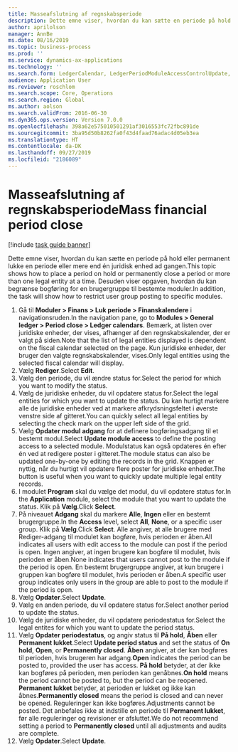 ```yaml
---
title: Masseafslutning af regnskabsperiode
description: Dette emne viser, hvordan du kan sætte en periode på hold eller permanent lukke en periode eller mere end én juridisk enhed ad gangen.
author: aprilolson
manager: AnnBe
ms.date: 08/16/2019
ms.topic: business-process
ms.prod: ''
ms.service: dynamics-ax-applications
ms.technology: ''
ms.search.form: LedgerCalendar, LedgerPeriodModuleAccessControlUpdate, SysLookupPicklist, LedgerFiscalCalendarPeriodStatus
audience: Application User
ms.reviewer: roschlom
ms.search.scope: Core, Operations
ms.search.region: Global
ms.author: aolson
ms.search.validFrom: 2016-06-30
ms.dyn365.ops.version: Version 7.0.0
ms.openlocfilehash: 398a62e575010501291af3016553fc72fbc891de
ms.sourcegitcommit: 3ba95d50b8262fa0f43d4faad76adac4d05eb3ea
ms.translationtype: HT
ms.contentlocale: da-DK
ms.lasthandoff: 09/27/2019
ms.locfileid: "2186089"
---
```

# <a name="mass-financial-period-close"></a><span data-ttu-id="c1628-103">Masseafslutning af regnskabsperiode</span><span class="sxs-lookup"><span data-stu-id="c1628-103">Mass financial period close</span></span>

[!include [task guide banner](../../includes/task-guide-banner.md)]

<span data-ttu-id="c1628-104">Dette emne viser, hvordan du kan sætte en periode på hold eller permanent lukke en periode eller mere end én juridisk enhed ad gangen.</span><span class="sxs-lookup"><span data-stu-id="c1628-104">This topic shows how to place a period on hold or permanently close a period or more than one legal entity at a time.</span></span> <span data-ttu-id="c1628-105">Desuden viser opgaven, hvordan du kan begrænse bogføring for en brugergruppe til bestemte moduler.</span><span class="sxs-lookup"><span data-stu-id="c1628-105">In addition, the task will show how to restrict user group posting to specific modules.</span></span>

1. <span data-ttu-id="c1628-106">Gå til **Moduler > Finans > Luk periode > Finanskalendere** i navigationsruden.</span><span class="sxs-lookup"><span data-stu-id="c1628-106">In the navigation pane, go to **Modules > General ledger > Period close > Ledger calendars**.</span></span> <span data-ttu-id="c1628-107">Bemærk, at listen over juridiske enheder, der vises, afhænger af den regnskabskalender, der er valgt på siden.</span><span class="sxs-lookup"><span data-stu-id="c1628-107">Note that the list of legal entities displayed is dependent on the fiscal calendar selected on the page.</span></span> <span data-ttu-id="c1628-108">Kun juridiske enheder, der bruger den valgte regnskabskalender, vises.</span><span class="sxs-lookup"><span data-stu-id="c1628-108">Only legal entities using the selected fiscal calendar will display.</span></span>
2. <span data-ttu-id="c1628-109">Vælg **Rediger**.</span><span class="sxs-lookup"><span data-stu-id="c1628-109">Select **Edit**.</span></span>
3. <span data-ttu-id="c1628-110">Vælg den periode, du vil ændre status for.</span><span class="sxs-lookup"><span data-stu-id="c1628-110">Select the period for which you want to modify the status.</span></span>
4. <span data-ttu-id="c1628-111">Vælg de juridiske enheder, du vil opdatere status for.</span><span class="sxs-lookup"><span data-stu-id="c1628-111">Select the legal entities for which you want to update the status.</span></span> <span data-ttu-id="c1628-112">Du kan hurtigt markere alle de juridiske enheder ved at markere afkrydsningsfeltet i øverste venstre side af gitteret.</span><span class="sxs-lookup"><span data-stu-id="c1628-112">You can quickly select all legal entities by selecting the check mark on the upper left side of the grid.</span></span>  
5. <span data-ttu-id="c1628-113">Vælg **Opdater modul adgang** for at definere bogføringsadgang til et bestemt modul.</span><span class="sxs-lookup"><span data-stu-id="c1628-113">Select **Update module access** to define the posting access to a selected module.</span></span> <span data-ttu-id="c1628-114">Modulstatus kan også opdateres én efter én ved at redigere poster i gitteret.</span><span class="sxs-lookup"><span data-stu-id="c1628-114">The module status can also be updated one-by-one by editing the records in the grid.</span></span> <span data-ttu-id="c1628-115">Knappen er nyttig, når du hurtigt vil opdatere flere poster for juridiske enheder.</span><span class="sxs-lookup"><span data-stu-id="c1628-115">The button is useful when you want to quickly update multiple legal entity records.</span></span>  
6. <span data-ttu-id="c1628-116">I modulet **Program** skal du vælge det modul, du vil opdatere status for.</span><span class="sxs-lookup"><span data-stu-id="c1628-116">In the **Application** module, select the module that you want to update the status.</span></span> <span data-ttu-id="c1628-117">Klik på **Vælg**.</span><span class="sxs-lookup"><span data-stu-id="c1628-117">Click **Select**.</span></span>
7. <span data-ttu-id="c1628-118">På niveauet **Adgang** skal du markere **Alle**, **Ingen** eller en bestemt brugergruppe.</span><span class="sxs-lookup"><span data-stu-id="c1628-118">In the **Access** level, select **All**, **None**, or a specific user group.</span></span> <span data-ttu-id="c1628-119">Klik på **Vælg**.</span><span class="sxs-lookup"><span data-stu-id="c1628-119">Click **Select**.</span></span> <span data-ttu-id="c1628-120">Alle angiver, at alle brugere med Rediger-adgang til modulet kan bogføre, hvis perioden er åben.</span><span class="sxs-lookup"><span data-stu-id="c1628-120">All indicates all users with edit access to the module can post if the period is open.</span></span> <span data-ttu-id="c1628-121">Ingen angiver, at ingen brugere kan bogføre til modulet, hvis perioden er åben.</span><span class="sxs-lookup"><span data-stu-id="c1628-121">None indicates that users cannot post to the module if the period is open.</span></span> <span data-ttu-id="c1628-122">En bestemt brugergruppe angiver, at kun brugere i gruppen kan bogføre til modulet, hvis perioden er åben.</span><span class="sxs-lookup"><span data-stu-id="c1628-122">A specific user group indicates only users in the group are able to post to the module if the period is open.</span></span>  
8. <span data-ttu-id="c1628-123">Vælg **Opdater**.</span><span class="sxs-lookup"><span data-stu-id="c1628-123">Select **Update**.</span></span>
9. <span data-ttu-id="c1628-124">Vælg en anden periode, du vil opdatere status for.</span><span class="sxs-lookup"><span data-stu-id="c1628-124">Select another period to update the status.</span></span>
10. <span data-ttu-id="c1628-125">Vælg de juridiske enheder, du vil opdatere periodestatus for.</span><span class="sxs-lookup"><span data-stu-id="c1628-125">Select the legal entites for which you want to update the period status.</span></span>
11. <span data-ttu-id="c1628-126">Vælg **Opdater periodestatus**, og angiv status til **På hold**, **Åben** eller **Permanent lukket**.</span><span class="sxs-lookup"><span data-stu-id="c1628-126">Select **Update period status** and set the status of **On hold**, **Open**, or **Permanently closed**.</span></span> <span data-ttu-id="c1628-127">**Åben** angiver, at der kan bogføres til perioden, hvis brugeren har adgang.</span><span class="sxs-lookup"><span data-stu-id="c1628-127">**Open** indicates the period can be posted to, provided the user has access.</span></span> <span data-ttu-id="c1628-128">**På hold** betyder, at der ikke kan bogføres på perioden, men perioden kan genåbnes.</span><span class="sxs-lookup"><span data-stu-id="c1628-128">**On hold** means the period cannot be posted to, but the period can be reopened.</span></span> <span data-ttu-id="c1628-129">**Permanent lukket** betyder, at perioden er lukket og ikke kan åbnes.</span><span class="sxs-lookup"><span data-stu-id="c1628-129">**Permanently closed** means the period is closed and can never be opened.</span></span> <span data-ttu-id="c1628-130">Reguleringer kan ikke bogføres.</span><span class="sxs-lookup"><span data-stu-id="c1628-130">Adjustments cannot be posted.</span></span> <span data-ttu-id="c1628-131">Det anbefales ikke at indstille en periode til **Permanent lukket**, før alle reguleringer og revisioner er afsluttet.</span><span class="sxs-lookup"><span data-stu-id="c1628-131">We do not recommend setting a period to **Permanently closed** until all adjustments and audits are complete.</span></span>  
12. <span data-ttu-id="c1628-132">Vælg **Opdater**.</span><span class="sxs-lookup"><span data-stu-id="c1628-132">Select **Update**.</span></span>

